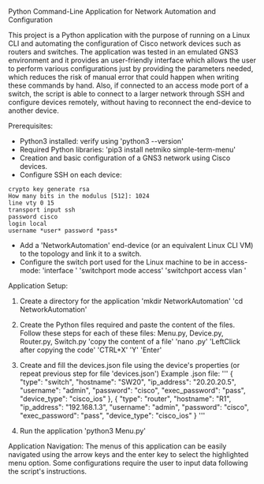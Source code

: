 Python Command-Line Application for Network Automation and Configuration

This project is a Python application with the purpose of running on a Linux CLI and automating the configuration of Cisco network devices such as routers and switches. The application was tested in an emulated GNS3 environment and it provides an user-friendly interface which allows the user to perform various configurations just by providing the parameters needed, which reduces the risk of manual error that could happen when writing these commands by hand. Also, if connected to an access mode port of a switch, the script is able to connect to a larger network through SSH and configure devices remotely, without having to reconnect the end-device to another device.

Prerequisites:
- Python3 installed: verify using 'python3 --version'
- Required Python libraries: 'pip3 install netmiko simple-term-menu'
- Creation and basic configuration of a GNS3 network using Cisco devices.
- Configure SSH on each device:
```
crypto key generate rsa
How many bits in the modulus [512]: 1024
line vty 0 15
transport input ssh
password cisco
login local
username *user* password *pass*
```
- Add a 'NetworkAutomation' end-device (or an equivalent Linux CLI VM) to the topology and link it to a switch.
- Configure the switch port used for the Linux machine to be in access-mode:
'interface <x>'
'switchport mode access'
'switchport access vlan <y>'


Application Setup:
1. Create a directory for the application
'mkdir NetworkAutomation'
'cd NetworkAutomation'
2. Create the Python files required and paste the content of the files.
Follow these steps for each of these files: Menu.py, Device.py, Router.py, Switch.py
'copy the content of a file'
'nano <filename>.py'
'LeftClick after copying the code'
'CTRL+X'
'Y'
'Enter'
3. Create and fill the devices.json file using the device's properties (or repeat previous step for file 'devices.json')
Example .json file:
'''
  {
    "type": "switch",
    "hostname": "SW20",
    "ip_address": "20.20.20.5",
    "username": "admin",
    "password": "cisco",
    "exec_password": "pass",
    "device_type": "cisco_ios"
  },
  {
    "type": "router",
    "hostname": "R1",
    "ip_address": "192.168.1.3",
    "username": "admin",
    "password": "cisco",
    "exec_password": "pass",
    "device_type": "cisco_ios"
  }
'''

4. Run the application 
'python3 Menu.py'

Application Navigation:
The menus of this application can be easily navigated using the arrow keys and the enter key to select the highlighted menu option. Some configurations require the user to input data following the script's instructions.
